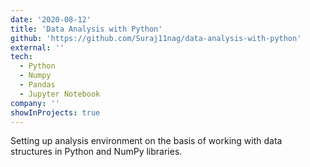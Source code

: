 ```yaml
---
date: '2020-08-12'
title: 'Data Analysis with Python'
github: 'https://github.com/Suraj11nag/data-analysis-with-python'
external: ''
tech:
  - Python
  - Numpy
  - Pandas
  - Jupyter Notebook
company: ''
showInProjects: true
---
```


Setting up analysis environment on the basis of working with data structures in Python and NumPy libraries.